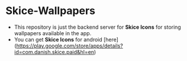 # Skice-Wallpapers

- This repository is just the backend server for **Skice Icons** for storing wallpapers available in the app.
- You can get **Skice Icons** for android [here] (https://play.google.com/store/apps/details?id=com.danish.skice.paid&hl=en)
